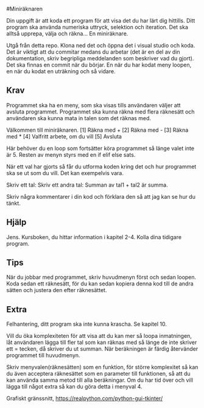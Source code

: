 #Miniräknaren

Din uppgift är att koda ett program för att visa det du har lärt dig hittills. Ditt program ska använda numeriska uttryck, selektion och iteration. Det ska alltså upprepa, välja och räkna… En miniräknare.

Utgå från detta repo. Klona ned det och öppna det i visual studio och koda. Det är viktigt att du commitar medans du arbetar (det är en del av din dokumentation, skriv begripliga meddelanden som beskriver vad du gjort).
Det ska finnas en commit när du börjar. En när du har kodat meny loopen, en när du kodat en uträkning och så vidare.

## Krav

Programmet ska ha en meny, som ska visas tills användaren väljer att avsluta programmet.
Programmet ska kunna räkna med flera räknesätt och användaren ska kunna mata in talen som det räknas med.

Välkommen till miniräknaren.
[1] Räkna med +
[2] Räkna med -
[3] Räkna med *
[4] Valfritt arbete, om du vill
[5] Avsluta

Här behöver du en loop som fortsätter köra programmet så länge valet inte är 5. Resten av menyn styrs med en if elif else sats.

När ett val har gjorts så får du utforma koden kring det och hur programmet ska se ut som du vill. Det kan exempelvis vara.

Skriv ett tal:
Skriv ett andra tal:
Summan av tal1 + tal2 är summa.

Skriv några kommentarer i din kod och förklara den så att jag kan se hur du tänkt.

## Hjälp

Jens.
Kursboken, du hittar information i kapitel 2-4.
Kolla dina tidigare program.

## Tips

När du jobbar med programmet, skriv huvudmenyn först och sedan loopen. 
Koda sedan ett räknesätt, för du kan sedan kopiera denna kod till de andra sätten och justera den efter räknesättet.

## Extra

Felhantering, ditt program ska inte kunna krascha. Se kapitel 10.

Vill du öka komplexiteten för att visa att du kan mer så loopa inmatningen, låt användaren lägga till fler tal som kan räknas med så länge de inte skriver ett = tecken, då skriver du ut summan.
När beräkningen är färdig återvänder programmet till huvudmenyn.

Skriv menyvalen(räknesätten) som en funktion, för större komplexitet så kan du även acceptera räknesättet som en parameter till funktionen, så att du kan använda samma metod till alla beräkningar.
Om du har tid över och vill lägga till något extra så kan du göra detta i menyval 4.

Grafiskt gränssnitt, https://realpython.com/python-gui-tkinter/
